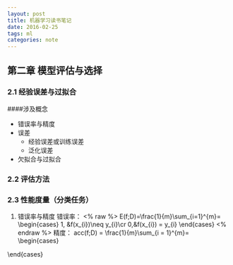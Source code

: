 ```yaml
---
layout: post
title: 机器学习读书笔记
date: 2016-02-25
tags: ml
categories: note
---
```

## 第二章 模型评估与选择
### 2.1 经验误差与过拟合
####涉及概念
- 错误率与精度
- 误差
    - 经验误差或训练误差
    - 泛化误差
- 欠拟合与过拟合
### 2.2 评估方法
### 2.3 性能度量（分类任务）
1. 错误率与精度
错误率：
<% raw %>
E(f;D)=\frac{1}{m}\sum_{i=1}^{m}=
\begin{cases}
1, &f(x_{i})\neq y_{i}\cr 0,&f(x_{i}) =  y_{i}
\end{cases}
<% endraw %>
精度：
acc(f;D) = \frac{1}{m}\sum_{i = 1}^{m}=
\begin{cases}

\end{cases}